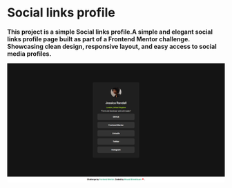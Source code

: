 <h1>Social links profile</h1>
<p><b>
  This project is a simple Social links profile.A simple and elegant social links profile page built as part of a Frontend Mentor challenge. Showcasing clean design, responsive layout, and easy access to social media profiles.
</b>
</p>
<img src="images/screensociallinks.png" alt="screenshot">
